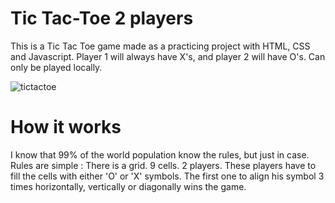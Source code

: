 # Tic Tac-Toe 2 players
This is a Tic Tac Toe game made as a practicing project with HTML, CSS and Javascript. Player 1 will always have X's, and player 2 will have O's. Can only be played locally.

![tictactoe](https://user-images.githubusercontent.com/90429463/158864214-9f6ae52b-a932-416b-a3e9-2f6726e28b8d.jpg)

# How it works
I know that 99% of the world population know the rules, but just in case. Rules are simple : There is a grid. 9 cells. 2 players. These players have to fill the cells with either 'O' or 'X' symbols. The first one to align his symbol 3 times horizontally, vertically or diagonally wins the game. 
